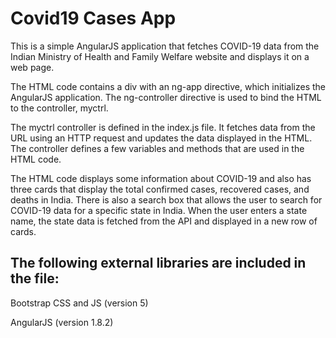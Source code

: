 # Covid19 Cases App

This is a simple AngularJS application that fetches COVID-19 data from the Indian Ministry of Health and Family Welfare website and displays it on a web page.

The HTML code contains a div with an ng-app directive, which initializes the AngularJS application. The ng-controller directive is used to bind the HTML to the controller, myctrl.

The myctrl controller is defined in the index.js file. It fetches data from the URL using an HTTP request and updates the data displayed in the HTML. The controller defines a few variables and methods that are used in the HTML code.

The HTML code displays some information about COVID-19 and also has three cards that display the total confirmed cases, recovered cases, and deaths in India. There is also a search box that allows the user to search for COVID-19 data for a specific state in India. When the user enters a state name, the state data is fetched from the API and displayed in a new row of cards.

## The following external libraries are included in the file:

Bootstrap CSS and JS (version 5)

AngularJS (version 1.8.2)
